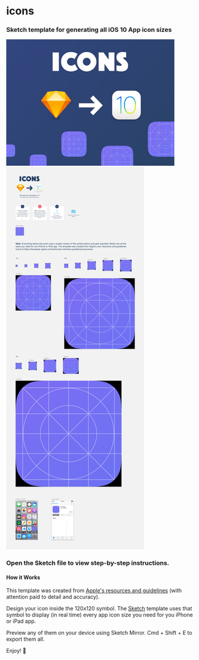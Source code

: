 # icons

### Sketch template for generating all iOS 10 App icon sizes

<img src="promo/icons_dribbble.jpg" width="450">

<img src="promo/icons_template.jpg">

### Open the Sketch file to view step-by-step instructions.

#### How it Works
This template was created from [Apple's resources and guidelines](https://developer.apple.com/ios/human-interface-guidelines/resources/) (with attention paid to detail and accuracy).

Design your icon inside the 120x120 symbol. The [Sketch](https://www.sketchapp.com/) template uses that symbol to display (in real time) every app icon size you need for you iPhone or iPad app.

Preview any of them on your device using Sketch Mirror. Cmd + Shift + E to export them all.

Enjoy! :facepunch:

